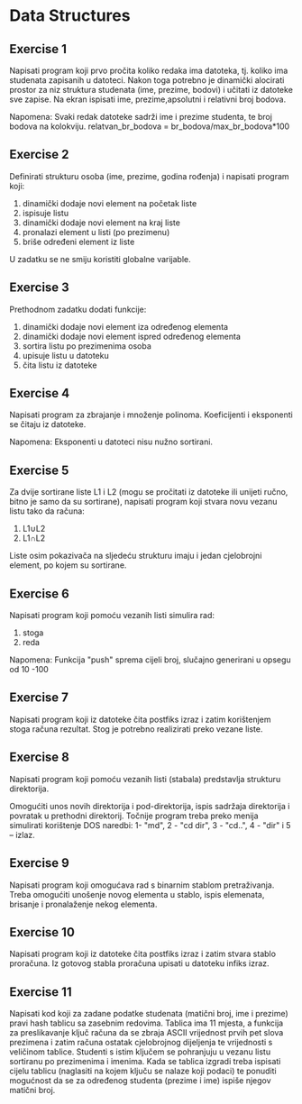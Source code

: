 # Data Structures


## Exercise 1


Napisati program koji prvo pročita koliko redaka ima datoteka, tj. koliko ima studenata zapisanih u datoteci. Nakon toga potrebno je dinamički alocirati prostor za niz struktura studenata (ime, prezime, bodovi) i učitati iz datoteke sve zapise. Na ekran ispisati ime, prezime,apsolutni i relativni broj bodova.

Napomena: Svaki redak datoteke sadrži ime i prezime studenta, te broj bodova na kolokviju. relatvan_br_bodova = br_bodova/max_br_bodova*100

## Exercise 2

Definirati strukturu osoba (ime, prezime, godina rođenja) i napisati program koji:

1. dinamički dodaje novi element na početak liste
2. ispisuje listu
3. dinamički dodaje novi element na kraj liste
4. pronalazi element u listi (po prezimenu)
5. briše određeni element iz liste

U zadatku se ne smiju koristiti globalne varijable.

## Exercise 3

Prethodnom zadatku dodati funkcije:

1. dinamički dodaje novi element iza određenog elementa
2. dinamički dodaje novi element ispred određenog elementa
3. sortira listu po prezimenima osoba
4. upisuje listu u datoteku
5. čita listu iz datoteke

## Exercise 4

Napisati program za zbrajanje i množenje polinoma. Koeficijenti i eksponenti se
čitaju iz datoteke.

Napomena: Eksponenti u datoteci nisu nužno sortirani.

## Exercise 5

Za dvije sortirane liste L1 i L2 (mogu se pročitati iz datoteke ili unijeti ručno, bitno je
samo da su sortirane), napisati program koji stvara novu vezanu listu tako da računa:

1. L1∪L2
2. L1∩L2

Liste osim pokazivača na sljedeću strukturu imaju i jedan cjelobrojni element, po
kojem su sortirane.

## Exercise 6

Napisati program koji pomoću vezanih listi simulira rad:

1. stoga
2. reda

Napomena: Funkcija "push" sprema cijeli broj, slučajno generirani u opsegu od 10 -100

## Exercise 7

Napisati program koji iz datoteke čita postfiks izraz i zatim korištenjem stoga računa
rezultat. Stog je potrebno realizirati preko vezane liste.

## Exercise 8

Napisati program koji pomoću vezanih listi (stabala) predstavlja strukturu direktorija.

Omogućiti unos novih direktorija i pod-direktorija, ispis sadržaja direktorija i
povratak u prethodni direktorij. Točnije program treba preko menija simulirati
korištenje DOS naredbi: 1- "md", 2 - "cd dir", 3 - "cd..", 4 - "dir" i 5 – izlaz.

## Exercise 9

Napisati program koji omogućava rad s binarnim stablom pretraživanja. Treba
omogućiti unošenje novog elementa u stablo, ispis elemenata, brisanje i pronalaženje
nekog elementa.

## Exercise 10

Napisati program koji iz datoteke čita postfiks izraz i zatim stvara stablo proračuna. Iz
gotovog stabla proračuna upisati u datoteku infiks izraz.

## Exercise 11

Napisati kod koji za zadane podatke studenata (matični broj, ime i prezime) pravi
hash tablicu sa zasebnim redovima. Tablica ima 11 mjesta, a funkcija za preslikavanje
ključ računa da se zbraja ASCII vrijednost prvih pet slova prezimena i zatim računa
ostatak cjelobrojnog dijeljenja te vrijednosti s veličinom tablice. Studenti s istim
ključem se pohranjuju u vezanu listu sortiranu po prezimenima i imenima.
Kada se tablica izgradi treba ispisati cijelu tablicu (naglasiti na kojem ključu se nalaze
koji podaci) te ponuditi mogućnost da se za određenog studenta (prezime i ime) ispiše
njegov matični broj.
